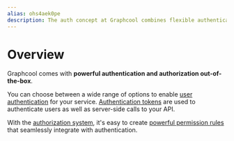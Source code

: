 ```yaml
---
alias: ohs4aek0pe
description: The auth concept at Graphcool combines flexible authentication with powerful authorization solutions. Use Auth0, Firebase Auth or any Social Login
---
```


# Overview

Graphcool comes with **powerful authentication and authorization out-of-the-box**.

You can choose between a wide range of options to enable [user authentication](!alias-geekae9gah) for your service. [Authentication tokens](!alias-eip7ahqu5o) are used to authenticate users as well as server-side calls to your API.

With the [authorization system](!alias-iegoo0heez), it's easy to create [powerful permission rules](!alias-iox3aqu0ee) that seamlessly integrate with authentication.

